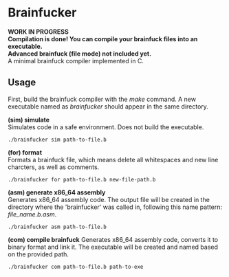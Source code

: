 # Brainfucker
**WORK IN PROGRESS**  
**Compilation is done! You can compile your brainfuck files into an executable.**  
**Advanced brainfuck (file mode) not included yet.**  
A minimal brainfuck compiler implemented in C.
## Usage
First, build the brainfuck compiler with the *make* command. A new executable named as *brainfucker* should appear in the same directory.  
  
**(sim) simulate**  
Simulates code in a safe environment. Does not build the executable.
```
./brainfucker sim path-to-file.b
```  
**(for) format**  
Formats a brainfuck file, which means delete all whitespaces and new line charcters, as well as comments.
```
./brainfucker for path-to-file.b new-file-path.b
```  
**(asm) generate x86_64 assembly**  
Generates x86_64 assembly code. The output file will be created in the directory where the 'brainfucker' was called in, following this name pattern: *file_name.b.asm*.
```
./brainfucker asm path-to-file.b
```
**(com) compile brainfuck**
Generates x86_64 assembly code, converts it to binary format and link it. The executable will be created and named based on the provided path.
```
./brainfucker com path-to-file.b path-to-exe
```
